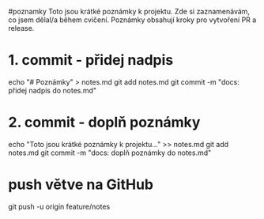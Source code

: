 #poznamky
Toto jsou krátké poznámky k projektu. Zde si zaznamenávám, co jsem dělal/a během cvičení. Poznámky obsahují kroky pro vytvoření PR a release.
# 1. commit - přidej nadpis
echo "# Poznámky" > notes.md
git add notes.md
git commit -m "docs: přidej nadpis do notes.md"

# 2. commit - doplň poznámky
echo "Toto jsou krátké poznámky k projektu..." >> notes.md
git add notes.md
git commit -m "docs: doplň poznámky do notes.md"

# push větve na GitHub
git push -u origin feature/notes
